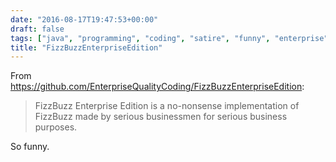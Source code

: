 ```yaml
---
date: "2016-08-17T19:47:53+00:00"
draft: false
tags: ["java", "programming", "coding", "satire", "funny", "enterprise"]
title: "FizzBuzzEnterpriseEdition"
---
```

From https://github.com/EnterpriseQualityCoding/FizzBuzzEnterpriseEdition:

>FizzBuzz Enterprise Edition is a no-nonsense implementation of FizzBuzz made by serious businessmen for serious business purposes.

So funny.